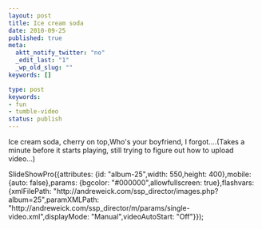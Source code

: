 ```yaml
---
layout: post
title: Ice cream soda
date: 2010-09-25
published: true
meta:
  aktt_notify_twitter: "no"
  _edit_last: "1"
  _wp_old_slug: ""
keywords: []

type: post
keywords:
- fun
- tumble-video
status: publish
---
```

Ice cream soda, cherry on top,Who's your boyfriend, I forgot....(Takes a minute before it starts playing, still trying to figure out how to upload video...)

<!-- START EMBED CODE --><div></div>SlideShowPro({attributes: {id: "album-25",width: 550,height: 400},mobile: {auto: false},params: {bgcolor: "#000000",allowfullscreen: true},flashvars: {xmlFilePath: "http://andreweick.com/ssp_director/images.php?album=25",paramXMLPath: "http://andreweick.com/ssp_director/m/params/single-video.xml",displayMode: "Manual",videoAutoStart: "Off"}});<!-- END EMBED CODE -->
